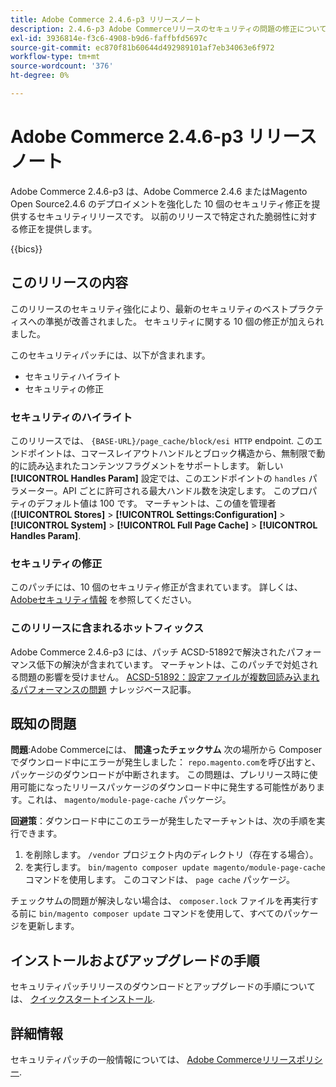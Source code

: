 ```yaml
---
title: Adobe Commerce 2.4.6-p3 リリースノート
description: 2.4.6-p3 Adobe Commerceリリースのセキュリティの問題の修正について説明します。
exl-id: 3936814e-f3c6-4908-b9d6-faffbfd5697c
source-git-commit: ec870f81b60644d492989101af7eb34063e6f972
workflow-type: tm+mt
source-wordcount: '376'
ht-degree: 0%

---
```


# Adobe Commerce 2.4.6-p3 リリースノート

Adobe Commerce 2.4.6-p3 は、Adobe Commerce 2.4.6 またはMagento Open Source2.4.6 のデプロイメントを強化した 10 個のセキュリティ修正を提供するセキュリティリリースです。 以前のリリースで特定された脆弱性に対する修正を提供します。

{{bics}}

## このリリースの内容

このリリースのセキュリティ強化により、最新のセキュリティのベストプラクティスへの準拠が改善されました。 セキュリティに関する 10 個の修正が加えられました。

このセキュリティパッチには、以下が含まれます。

* セキュリティハイライト
* セキュリティの修正

### セキュリティのハイライト

このリリースでは、 `{BASE-URL}/page_cache/block/esi HTTP` endpoint. このエンドポイントは、コマースレイアウトハンドルとブロック構造から、無制限で動的に読み込まれたコンテンツフラグメントをサポートします。 新しい **[!UICONTROL Handles Param]** 設定では、このエンドポイントの `handles` パラメーター。API ごとに許可される最大ハンドル数を決定します。 このプロパティのデフォルト値は 100 です。 マーチャントは、この値を管理者 (**[!UICONTROL Stores]** > **[!UICONTROL Settings:Configuration]** > **[!UICONTROL System]** > **[!UICONTROL Full Page Cache]** > **[!UICONTROL Handles Param]**. <!-- AC-9113 -->

### セキュリティの修正

このパッチには、10 個のセキュリティ修正が含まれています。 詳しくは、 [Adobeセキュリティ情報](https://helpx.adobe.com/security/products/magento/apsb23-50.html) を参照してください。

### このリリースに含まれるホットフィックス

Adobe Commerce 2.4.6-p3 には、パッチ ACSD-51892で解決されたパフォーマンス低下の解決が含まれています。 マーチャントは、このパッチで対処される問題の影響を受けません。 [ACSD-51892：設定ファイルが複数回読み込まれるパフォーマンスの問題](https://experienceleague.adobe.com/docs/commerce-knowledge-base/kb/support-tools/patches/v1-1-33/acsd-51892-performance-issue-where-config-files-load-multiple-times.html) ナレッジベース記事。

## 既知の問題

**問題**:Adobe Commerceには、 **間違ったチェックサム** 次の場所から Composer でダウンロード中にエラーが発生しました： `repo.magento.com`を呼び出すと、パッケージのダウンロードが中断されます。 この問題は、プレリリース時に使用可能になったリリースパッケージのダウンロード中に発生する可能性があります。これは、 `magento/module-page-cache` パッケージ。

**回避策**：ダウンロード中にこのエラーが発生したマーチャントは、次の手順を実行できます。

1) を削除します。 `/vendor` プロジェクト内のディレクトリ（存在する場合）。
2) を実行します。 `bin/magento composer update magento/module-page-cache` コマンドを使用します。 このコマンドは、 `page cache` パッケージ。

チェックサムの問題が解決しない場合は、 `composer.lock` ファイルを再実行する前に `bin/magento composer update` コマンドを使用して、すべてのパッケージを更新します。

## インストールおよびアップグレードの手順

セキュリティパッチリリースのダウンロードとアップグレードの手順については、 [クイックスタートインストール](../../../installation/composer.md).

## 詳細情報

セキュリティパッチの一般情報については、 [Adobe Commerceリリースポリシー](https://experienceleague.adobe.com/docs/commerce-operations/release/planning/versioning-policy.html?lang=en#security-patch-release).
